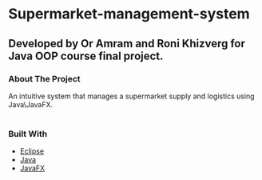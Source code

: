 #  Supermarket-management-system

## Developed by Or Amram and Roni Khizverg for  Java OOP course final project.

### About The Project

An intuitive system that manages a supermarket supply
and logistics using Java\JavaFX.
<br />
<br />

### Built With

* [Eclipse](https://www.eclipse.org/downloads/)
* [Java](https://www.oracle.com/java/technologies/downloads/)
* [JavaFX](https://openjfx.io/)




